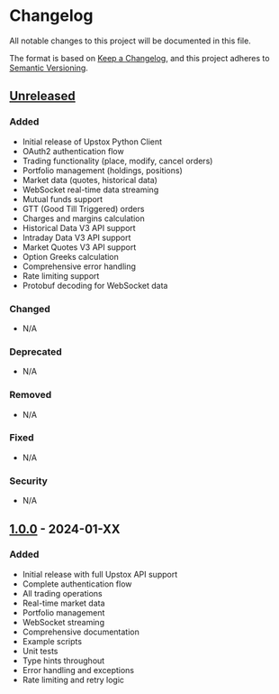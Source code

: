# Changelog

All notable changes to this project will be documented in this file.

The format is based on [Keep a Changelog](https://keepachangelog.com/en/1.0.0/),
and this project adheres to [Semantic Versioning](https://semver.org/spec/v2.0.0.html).

## [Unreleased]

### Added
- Initial release of Upstox Python Client
- OAuth2 authentication flow
- Trading functionality (place, modify, cancel orders)
- Portfolio management (holdings, positions)
- Market data (quotes, historical data)
- WebSocket real-time data streaming
- Mutual funds support
- GTT (Good Till Triggered) orders
- Charges and margins calculation
- Historical Data V3 API support
- Intraday Data V3 API support
- Market Quotes V3 API support
- Option Greeks calculation
- Comprehensive error handling
- Rate limiting support
- Protobuf decoding for WebSocket data

### Changed
- N/A

### Deprecated
- N/A

### Removed
- N/A

### Fixed
- N/A

### Security
- N/A

## [1.0.0] - 2024-01-XX

### Added
- Initial release with full Upstox API support
- Complete authentication flow
- All trading operations
- Real-time market data
- Portfolio management
- WebSocket streaming
- Comprehensive documentation
- Example scripts
- Unit tests
- Type hints throughout
- Error handling and exceptions
- Rate limiting and retry logic

[Unreleased]: https://github.com/upstox/upstox-python/compare/v1.0.0...HEAD
[1.0.0]: https://github.com/upstox/upstox-python/releases/tag/v1.0.0 